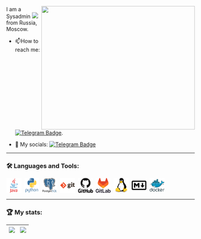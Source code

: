 <p>
    <img src="https://media1.tenor.com/m/KiQ71OnI4Q8AAAAC/pusheen-fast.gif" align="right" width="410" height="330" />
   I am a Sysadmin <img src="https://i.pinimg.com/736x/26/72/87/267287998b240b99ee772b80a3c90e8e.jpg" width="30"> from Russia, Moscow. 

- :mailbox:How to reach me:[![Telegram Badge](https://img.shields.io/badge/-Telegram-blue?style=flat&logo=Telegram&logoColor=white)](https://t.me/A_Markus/)</a>.
</p>

- :iphone: My socials: [![Telegram Badge](https://img.shields.io/badge/-Telegram-blue?style=flat&logo=Telegram&logoColor=white)](https://t.me/A_Markus/)
    
-----------

### :hammer_and_wrench: Languages and Tools:
<div>
  <img src="https://github.com/devicons/devicon/blob/master/icons/java/java-original-wordmark.svg" title="Java" width="40" height="40"/>&nbsp;
  <img src="https://github.com/devicons/devicon/blob/master/icons/python/python-original-wordmark.svg" title="Python" width="40" height="40"/>&nbsp;
  <img src="https://github.com/devicons/devicon/blob/master/icons/postgresql/postgresql-original-wordmark.svg" title="PostgreSQL" alt="PostgreSQL" width="40" height="40"/>&nbsp;
  <img src="https://github.com/devicons/devicon/blob/master/icons/git/git-original-wordmark.svg" title="Git" width="40" height="40"/>&nbsp;
  <img src="https://github.com/devicons/devicon/blob/master/icons/github/github-original-wordmark.svg" title="GitHub" width="40" height="40"/>&nbsp;
  <img src="https://github.com/devicons/devicon/blob/master/icons/gitlab/gitlab-original-wordmark.svg" title="GitLab" width="40" height="40"/>&nbsp;
  <img src="https://github.com/devicons/devicon/blob/master/icons/linux/linux-original.svg" title="Linux" width="40" height="40"/>&nbsp;
  <img src="https://github.com/devicons/devicon/blob/master/icons/markdown/markdown-original.svg" title="Markdown" width="40" height="40"/>&nbsp;
  <img src="https://github.com/devicons/devicon/blob/master/icons/docker/docker-original-wordmark.svg" title="Docker" width="40" height="40"/>&nbsp;
</div>

-------------


### :trophy: My stats:



| <a href="https://github.com/andruhes/github-readme-stats"><img align="center" src="https://github-readme-stats.vercel.app/api?username=andruhes&show_icons=true&hide_border=true&include_all_commits=true&theme=flag-india&hide=contribs" /> | <a href="https://github.com/andruhes/github-profile-trophy"><img align="center" src="https://github-profile-trophy.vercel.app/?username=andruhes&theme=flat&row=2&column=3&margin-w=11.47&margin-h=11.47" /></a> |
| ------------- | ------------- |


  
